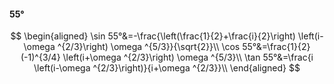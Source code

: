 #### 55°

$$
\begin{aligned}
\sin 55°&=-\frac{\left(\frac{1}{2}+\frac{i}{2}\right) \left(i-\omega ^{2/3}\right) \omega ^{5/3}}{\sqrt{2}}\\
\cos 55°&=\frac{1}{2} (-1)^{3/4} \left(i+\omega ^{2/3}\right) \omega ^{5/3}\\
\tan 55°&=\frac{i \left(i-\omega ^{2/3}\right)}{i+\omega ^{2/3}}\\
\end{aligned}
$$

